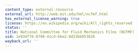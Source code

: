 ```yaml
---
content_type: external-resource
external_url: http://web.mit.edu/hml/ncfmf.html
has_external_license_warning: true
license: https://en.wikipedia.org/wiki/All_rights_reserved
status: ''
title: National Committee for Fluid Mechanics Films (NCFMF)
uid: 1e934f76-8798-41cd-bbe2-8d23bb953626
wayback_url: ''
---
```

